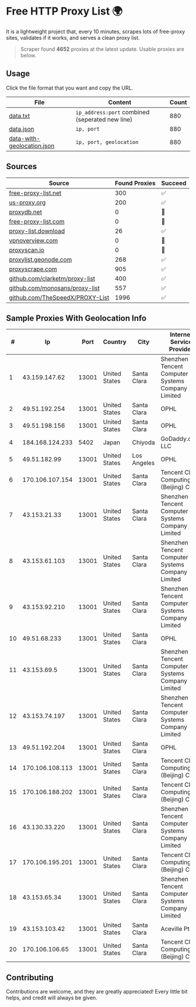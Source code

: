 
# Free HTTP Proxy List 🌍

It is a lightweight project that, every 10 minutes, scrapes lots of free-proxy sites, validates if it works, and serves a clean proxy list.


> Scraper found **4652** proxies at the latest update. Usable proxies are below.

## Usage

Click the file format that you want and copy the URL.


|File|Content|Count|
|----|-------|-----|
|[data.txt](https://raw.githubusercontent.com/themiralay/Proxy-List-World/master/data.txt)|`ip_address:port` combined (seperated new line)|880|
|[data.json](https://raw.githubusercontent.com/themiralay/Proxy-List-World/master/data.json)|`ip, port`|880|
|[data-with-geolocation.json](https://raw.githubusercontent.com/themiralay/Proxy-List-World/master/data-with-geolocation.json)|`ip, port, geolocation`|880|

## Sources

|Source|Found Proxies|Succeed|
|------|-------------|-------|
|[free-proxy-list.net](https://free-proxy-list.net)|300|✅|
|[us-proxy.org](https://www.us-proxy.org)|200|✅|
|[proxydb.net](http://proxydb.net)|0|🚫|
|[free-proxy-list.com](https://free-proxy-list.com/?page=&port=&type%5B%5D=http&type%5B%5D=https&up_time=0&search=Search)|0|🚫|
|[proxy-list.download](https://www.proxy-list.download/HTTP)|26|✅|
|[vpnoverview.com](https://vpnoverview.com/privacy/anonymous-browsing/free-proxy-servers)|0|🚫|
|[proxyscan.io](https://www.proxyscan.io)|0|🚫|
|[proxylist.geonode.com](https://proxylist.geonode.com/api/proxy-list?limit=300&page=1&sort_by=lastChecked&sort_type=desc&protocols=http,https)|268|✅|
|[proxyscrape.com](https://api.proxyscrape.com/v2/?request=displayproxies&protocol=http&timeout=10000&country=all&ssl=all&anonymity=all)|905|✅|
|[github.com/clarketm/proxy-list](https://raw.githubusercontent.com/clarketm/proxy-list/master/proxy-list-raw.txt)|400|✅|
|[github.com/monosans/proxy-list](https://raw.githubusercontent.com/monosans/proxy-list/main/proxies/http.txt)|557|✅|
|[github.com/TheSpeedX/PROXY-List](https://raw.githubusercontent.com/TheSpeedX/PROXY-List/master/http.txt)|1996|✅|


## Sample Proxies With Geolocation Info

|#|Ip|Port|Country|City|Internet Service Provider|
|-|--|----|-------|----|-------------------------|
|1|43.159.147.62|13001|United States|Santa Clara|Shenzhen Tencent Computer Systems Company Limited|
|2|49.51.192.254|13001|United States|Santa Clara|OPHL|
|3|49.51.198.156|13001|United States|Santa Clara|OPHL|
|4|184.168.124.233|5402|Japan|Chiyoda|GoDaddy.com, LLC|
|5|49.51.182.99|13001|United States|Los Angeles|OPHL|
|6|170.106.107.154|13001|United States|Santa Clara|Tencent Cloud Computing (Beijing) Co|
|7|43.153.21.33|13001|United States|Santa Clara|Shenzhen Tencent Computer Systems Company Limited|
|8|43.153.61.103|13001|United States|Santa Clara|Shenzhen Tencent Computer Systems Company Limited|
|9|43.153.92.210|13001|United States|Santa Clara|Shenzhen Tencent Computer Systems Company Limited|
|10|49.51.68.233|13001|United States|Santa Clara|OPHL|
|11|43.153.69.5|13001|United States|Santa Clara|Shenzhen Tencent Computer Systems Company Limited|
|12|43.153.74.197|13001|United States|Santa Clara|Shenzhen Tencent Computer Systems Company Limited|
|13|49.51.192.204|13001|United States|Santa Clara|OPHL|
|14|170.106.108.113|13001|United States|Santa Clara|Tencent Cloud Computing (Beijing) Co|
|15|170.106.188.202|13001|United States|Santa Clara|Tencent Cloud Computing (Beijing) Co|
|16|43.130.33.220|13001|United States|Santa Clara|Shenzhen Tencent Computer Systems Company Limited|
|17|170.106.195.201|13001|United States|Santa Clara|Tencent Cloud Computing (Beijing) Co|
|18|43.153.65.34|13001|United States|Santa Clara|Shenzhen Tencent Computer Systems Company Limited|
|19|43.153.103.42|13001|United States|Santa Clara|Aceville Pte.ltd|
|20|170.106.106.65|13001|United States|Santa Clara|Tencent Cloud Computing (Beijing) Co|



## Contributing

Contributions are welcome, and they are greatly appreciated! Every
little bit helps, and credit will always be given.


